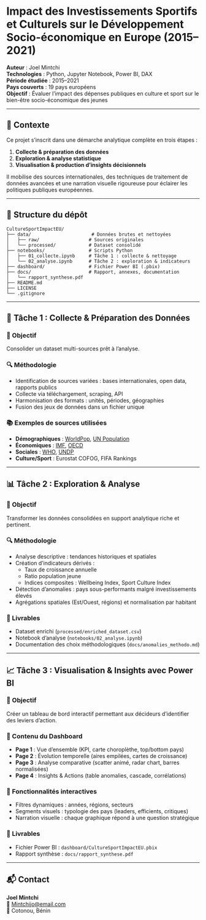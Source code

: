 

# Impact des Investissements Sportifs et Culturels sur le Développement Socio-économique en Europe (2015–2021)

**Auteur** : Joel Mintchi  
**Technologies** : Python, Jupyter Notebook, Power BI, DAX  
**Période étudiée** : 2015–2021  
**Pays couverts** : 19 pays européens  
**Objectif** : Évaluer l’impact des dépenses publiques en culture et sport sur le bien-être socio-économique des jeunes

---

## 🧩 Contexte

Ce projet s’inscrit dans une démarche analytique complète en trois étapes :  
1. **Collecte & préparation des données**  
2. **Exploration & analyse statistique**  
3. **Visualisation & production d’insights décisionnels**

Il mobilise des sources internationales, des techniques de traitement de données avancées et une narration visuelle rigoureuse pour éclairer les politiques publiques européennes.

---

## 📁 Structure du dépôt

```
CultureSportImpactEU/
├── data/                      # Données brutes et nettoyées
│   ├── raw/                  # Sources originales
│   └── processed/            # Dataset consolidé
├── notebooks/                # Scripts Python
│   ├── 01_collecte.ipynb     # Tâche 1 : collecte & nettoyage
│   └── 02_analyse.ipynb      # Tâche 2 : exploration & indicateurs
├── dashboard/                # Fichier Power BI (.pbix)
├── docs/                     # Rapport, annexes, documentation
│   └── rapport_synthese.pdf
├── README.md
├── LICENSE
└── .gitignore
```

---

## 🧪 Tâche 1 : Collecte & Préparation des Données

### 🎯 Objectif
Consolider un dataset multi-sources prêt à l’analyse.

### 🔍 Méthodologie
- Identification de sources variées : bases internationales, open data, rapports publics
- Collecte via téléchargement, scraping, API
- Harmonisation des formats : unités, périodes, géographies
- Fusion des jeux de données dans un fichier unique

### 📚 Exemples de sources utilisées
- **Démographiques** : [WorldPop](https://hub.worldpop.org), [UN Population](https://population.un.org/wpp)
- **Économiques** : [IMF](https://data.imf.org), [OECD](https://www.oecd.org/en/data.html)
- **Sociales** : [WHO](https://www.who.int/data/gho), [UNDP](https://hdr.undp.org/data-center)
- **Culture/Sport** : Eurostat COFOG, FIFA Rankings

---

## 📊 Tâche 2 : Exploration & Analyse

### 🎯 Objectif
Transformer les données consolidées en support analytique riche et pertinent.

### 🔍 Méthodologie
- Analyse descriptive : tendances historiques et spatiales
- Création d’indicateurs dérivés :
  - Taux de croissance annuelle
  - Ratio population jeune
  - Indices composites : Wellbeing Index, Sport Culture Index
- Détection d’anomalies : pays sous-performants malgré investissements élevés
- Agrégations spatiales (Est/Ouest, régions) et normalisation par habitant

### 📁 Livrables
- Dataset enrichi (`processed/enriched_dataset.csv`)
- Notebook d’analyse (`notebooks/02_analyse.ipynb`)
- Documentation des choix méthodologiques (`docs/anomalies_methodo.md`)

---

## 📈 Tâche 3 : Visualisation & Insights avec Power BI

### 🎯 Objectif
Créer un tableau de bord interactif permettant aux décideurs d’identifier des leviers d’action.

### 🧠 Contenu du Dashboard
- **Page 1** : Vue d’ensemble (KPI, carte choroplèthe, top/bottom pays)
- **Page 2** : Évolution temporelle (aires empilées, cartes de croissance)
- **Page 3** : Analyse comparative (scatter animé, radar chart, barres normalisées)
- **Page 4** : Insights & Actions (table anomalies, cascade, corrélations)

### 🧪 Fonctionnalités interactives
- Filtres dynamiques : années, régions, secteurs
- Segments visuels : typologie des pays (leaders, efficients, critiques)
- Narration visuelle : chaque graphique répond à une question stratégique

### 📁 Livrables
- Fichier Power BI : `dashboard/CultureSportImpactEU.pbix`
- Rapport synthèse : `docs/rapport_synthese.pdf`

---

## 📬 Contact

**Joel Mintchi**  
📧 Mintchijo@email.com  
📍 Cotonou, Bénin

